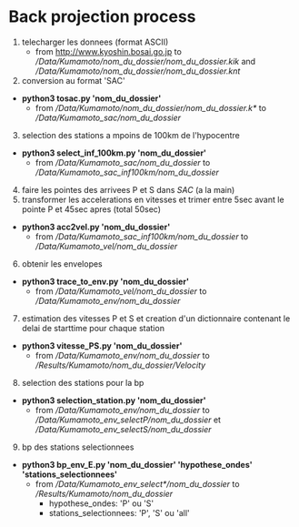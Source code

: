 # Back projection process

1. telecharger les donnees (format ASCII)
   - from http://www.kyoshin.bosai.go.jp to _/Data/Kumamoto/nom_du_dossier/nom_du_dossier.kik_ and _/Data/Kumamoto/nom_du_dossier/nom_du_dossier.knt_
2. conversion au format 'SAC'
- **python3 tosac.py 'nom_du_dossier'** 
   - from _/Data/Kumamoto/nom_du_dossier/nom_du_dossier.k*_ to _/Data/Kumamoto_sac/nom_du_dossier_
3. selection des stations a mpoins de 100km de l'hypocentre
- **python3 select_inf_100km.py 'nom_du_dossier'**
   - from _/Data/Kumamoto_sac/nom_du_dossier_ to _/Data/Kumamoto_sac_inf100km/nom_du_dossier_
4. faire les pointes des arrivees P et S dans _SAC_ (a la main)
5. transformer les accelerations en vitesses et trimer entre 5sec avant le pointe P et 45sec apres (total 50sec)
- **python3 acc2vel.py 'nom_du_dossier'**
   - from _/Data/Kumamoto_sac_inf100km/nom_du_dossier_ to _/Data/Kumamoto_vel/nom_du_dossier_
6. obtenir les envelopes
- **python3 trace_to_env.py 'nom_du_dossier'**
   - from _/Data/Kumamoto_vel/nom_du_dossier_ to _/Data/Kumamoto_env/nom_du_dossier_
7. estimation des vitesses P et S et creation d'un dictionnaire contenant le delai de starttime pour chaque station
- **python3 vitesse_PS.py 'nom_du_dossier'**
   - from _/Data/Kumamoto_env/nom_du_dossier_ to _/Results/Kumamoto/nom_du_dossier/Velocity_
8. selection des stations pour la bp
- **python3 selection_station.py 'nom_du_dossier'**
   - from _/Data/Kumamoto_env/nom_du_dossier_ to _/Data/Kumamoto_env_selectP/nom_du_dossier_ et _/Data/Kumamoto_env_selectS/nom_du_dossier_
9. bp des stations selectionnees
- **python3 bp_env_E.py 'nom_du_dossier' 'hypothese_ondes' 'stations_selectionnees'**
   - from _/Data/Kumamoto_env_select*/nom_du_dossier_ to _/Results/Kumamoto/nom_du_dossier_
      - hypothese_ondes: 'P' ou 'S'
      - stations_selectionnees: 'P', 'S' ou 'all'
